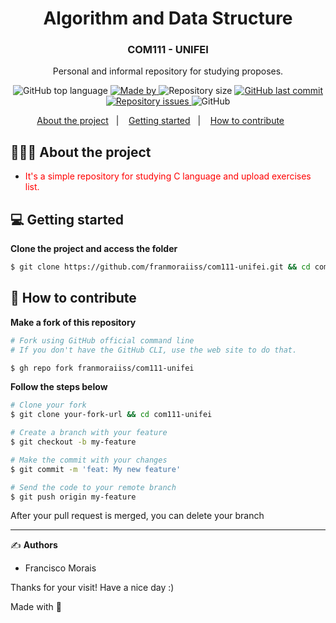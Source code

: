<h1 align="center">
  Algorithm and Data Structure
</h1>

<h3 align="center">
    COM111 - UNIFEI
</h3>

<p align="center">Personal and informal repository for studying proposes.</p>

<p align="center">
  <img alt="GitHub top language" src="https://img.shields.io/github/languages/top/franmoraiiss/com111-unifei">

  <a href="https://www.linkedin.com/in/franmorais/">
    <img alt="Made by" src="https://img.shields.io/badge/made%20by-Francisco%20Morais-gree">
  </a>
  
  <img alt="Repository size" src="https://img.shields.io/github/repo-size/franmoraiiss/com111-unifei">
  
  <a href="https://github.com/franmoraiiss/com111-unifei/commits/master">
    <img alt="GitHub last commit" src="https://img.shields.io/github/last-commit/franmoraiiss/com111-unifei">
  </a>
  
  <a href="https://github.com/franmoraiiss/com111-unifei/issues">
    <img alt="Repository issues" src="https://img.shields.io/github/issues/franmoraiiss/com111-unifei">
  </a>
  
  <img alt="GitHub" src="https://img.shields.io/github/license/franmoraiiss/com111-unifei">
</p>

<p align="center">
  <a href="#-about-the-project">About the project</a>&nbsp;&nbsp;&nbsp;|&nbsp;&nbsp;&nbsp;
  <a href="#-getting-started">Getting started</a>&nbsp;&nbsp;&nbsp;|&nbsp;&nbsp;&nbsp;
  <a href="#-how-to-contribute">How to contribute</a>&nbsp;&nbsp;&nbsp;&nbsp;&nbsp;&nbsp;
</p>

## 👨🏻‍💻 About the project

- <p style="color: red;">It's a simple repository for studying C language and upload exercises list.</p>

## 💻 Getting started

**Clone the project and access the folder**

```bash
$ git clone https://github.com/franmoraiiss/com111-unifei.git && cd com111-unifei
```

## 🤔 How to contribute

**Make a fork of this repository**

```bash
# Fork using GitHub official command line
# If you don't have the GitHub CLI, use the web site to do that.

$ gh repo fork franmoraiiss/com111-unifei
```

**Follow the steps below**

```bash
# Clone your fork
$ git clone your-fork-url && cd com111-unifei

# Create a branch with your feature
$ git checkout -b my-feature

# Make the commit with your changes
$ git commit -m 'feat: My new feature'

# Send the code to your remote branch
$ git push origin my-feature
```

After your pull request is merged, you can delete your branch

---

✍️ **Authors**

- <p>Francisco Morais</p>
Thanks for your visit! Have a nice day :)


Made with 💜
